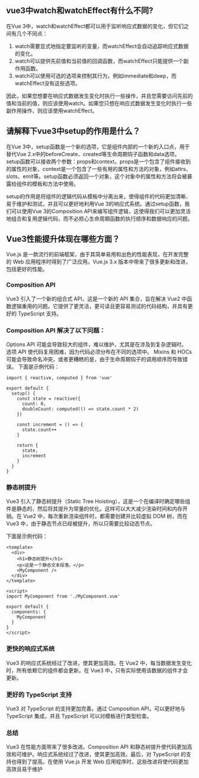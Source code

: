 ## vue3中watch和watchEffect有什么不同?

在Vue 3中，watch和watchEffect都可以用于监听响应式数据的变化，但它们之间有几个不同点：

1. watch需要显式地指定要监听的变量，而watchEffect会自动追踪响应式数据的变化。
2. watch可以提供先前值和当前值的回调函数，而watchEffect只能提供一个副作用函数。
3. watch可以使用可选的选项来控制其行为，例如immediate和deep，而watchEffect没有这些选项。

因此，如果您想要在响应式数据发生变化时执行一些操作，并且您需要访问先前的值和当前的值，则应该使用watch。如果您只想在响应式数据发生变化时执行一些副作用操作，则应该使用watchEffect。

##  请解释下vue3中setup的作用是什么？

在Vue 3中，setup函数是一个新的选项，它是组件内部的一个新的入口点，用于替代Vue 2.x中的beforeCreate、created等生命周期钩子函数和data选项。setup函数可以接收两个参数：props和context。props是一个包含了组件接收到的属性的对象，context是一个包含了一些有用的属性和方法的对象，例如attrs、slots、emit等。setup函数必须返回一个对象，这个对象中的属性和方法将会被暴露给组件的模板和方法中使用。

setup的作用是将组件的逻辑代码从模板中分离出来，使得组件的代码更加清晰、易于维护和测试，并且可以更好地利用Vue 3的响应式系统。通过setup函数，我们可以使用Vue 3的Composition API来编写组件逻辑，这使得我们可以更加灵活地组合和复用逻辑代码，而不必担心生命周期函数的执行顺序和数据响应的问题。


## Vue3性能提升体现在哪些方面？
Vue.js 是一款流行的前端框架，由于其简单易用和出色的性能表现，在开发完整的 Web 应用程序时得到了广泛应用。Vue.js 3.x 版本中带来了很多更新和改进，包括更好的性能。

### Composition API
Vue3 引入了一个新的组合式 API，这是一个新的 API 集合，旨在解决 Vue2 中函数逻辑重用的问题。它提供了更灵活，更可读且更容易测试的代码结构，并具有更好的 TypeScript 支持。

### Composition API 解决了以下问题：

Options API 可能会导致较大的组件，难以维护，尤其是在涉及到复杂逻辑时。
选项 API 使代码复用困难，因为代码必须分布在不同的选项中。
Mixins 和 HOCs 可能会导致命名冲突，或者更糟糕的是，由于生命周期钩子的调用顺序而导致错误。
下面是示例代码：

```vue
import { reactive, computed } from 'vue'

export default {
  setup() {
    const state = reactive({
      count: 0,
      doubleCount: computed(() => state.count * 2)
    })

    const increment = () => {
      state.count++
    }

    return {
      state,
      increment
    }
  }
}
```
### 静态树提升
Vue3 引入了静态树提升（Static Tree Hoisting），这是一个在编译时确定哪些组件是静态的，然后将其提升为常量的优化。这样可以大大减少渲染时间和内存开销。在 Vue2 中，每次重新渲染组件时，都需要创建并比较虚拟 DOM 树，而在 Vue3 中，由于静态节点已经被提升，所以只需要比较动态节点。

下面是示例代码：
```vue
<template>
  <div>
    <h1>静态树提升</h1>
    <p>这是一个静态文本段落。</p>
    <MyComponent />
  </div>
</template>

<script>
import MyComponent from './MyComponent.vue'

export default {
  components: {
    MyComponent
  }
}
</script>
```
### 更快的响应式系统

Vue3 的响应式系统经过了改进，使其更加高效。在 Vue2 中，每当数据发生变化时，所有依赖它的组件都会更新。在 Vue3 中，只有实际使用该数据的组件才会更新。

### 更好的 TypeScript 支持

Vue3 对 TypeScript 的支持更加完善。通过 Composition API，可以更好地与 TypeScript 集成，并且 TypeScript 可以对模板进行类型检查。

### 总结

Vue3 在性能方面带来了很多改进。Composition API 和静态树提升使代码更加高效和可维护。响应式系统经过了改进，使其更加高效。最后，对 TypeScript 的支持也得到了提高。在使用 Vue.js 开发 Web 应用程序时，这些改进将使代码更加高效且易于维护